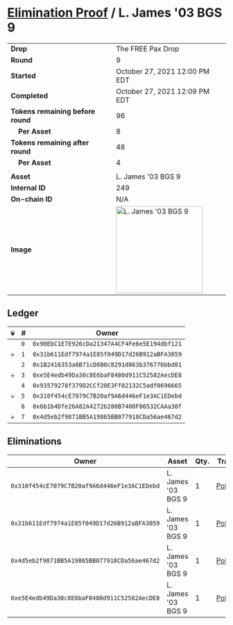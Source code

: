 # [Elimination Proof](./readme.md) / L. James &#039;03 BGS 9

|||
|---|---|
| **Drop** | The FREE Pax Drop |
| **Round** | 9 |
| **Started** | October 27, 2021 12:00 PM EDT |
| **Completed** | October 27, 2021 12:09 PM EDT |
| **Tokens remaining before round** | 96 |
| **&nbsp;&nbsp;&nbsp;&nbsp;Per Asset** | 8 |
| **Tokens remaining after round** | 48 |
| **&nbsp;&nbsp;&nbsp;&nbsp;Per Asset** | 4 |
| | |
| **Asset** | L. James &#039;03 BGS 9 |
| **Internal ID** | 249 |
| **On-chain ID** | N/A |
| **Image** | <img src="https://tcdn.blokpax.com/94aa4804-2e2f-46e2-9f59-98ee22251bc3/fcb85e6cd4d43dee8b40747efeec291224cc15a383f6b273036e36cea81eb08e.jpg" height="200" alt="L. James &#039;03 BGS 9" /> |

## Ledger

| 💀 | # | Owner |
| --- | --- | --- |
|  | `0` | `0x90EbC1E7E926cDa21347A4CF4Fe6e5E194dbf121` |
| 💀 | `1` | `0x31b611Edf7974a1E85f049D17d26B912aBFA3059` |
|  | `2` | `0x1B2416353a6B71cD6B0c8291d863b376776bbd01` |
| 💀 | `3` | `0xe5E4edb49Da30c8E6baF8480d911C52582AecDE8` |
|  | `4` | `0x93579278f379D2CCf20E3Ff02132C5adf0696665` |
| 💀 | `5` | `0x310f454cE7079C7B20af9A6d446eF1e3AC1EDebd` |
|  | `6` | `0x6b1b4Dfe26A82A4272b286B7408F86532CAAa30f` |
| 💀 | `7` | `0x4d5eb2f9871BB5A19865BB077918CDa56ae467d2` |


## Eliminations

| Owner | Asset | Qty. | Transaction |
| --- | --- | --- | --- |
| `0x310f454cE7079C7B20af9A6d446eF1e3AC1EDebd` | L. James '03 BGS 9 | 1 | [Polygonscan](https://polygonscan.com/tx/0x1f0d46ec294732bd502ffa7b635b097c5ed4a4edb8e09f733f6e1b180e372fb6) |
| `0x31b611Edf7974a1E85f049D17d26B912aBFA3059` | L. James '03 BGS 9 | 1 | [Polygonscan](https://polygonscan.com/tx/0xac1ffb7223e90649ae0a0360ea8082a27504758e343bb9f68682636fad7a65a1) |
| `0x4d5eb2f9871BB5A19865BB077918CDa56ae467d2` | L. James '03 BGS 9 | 1 | [Polygonscan](https://polygonscan.com/tx/0xcbd634f410cc1bd986d4c89102a7eba5eacc8427c87bf71c3c18ca6999539717) |
| `0xe5E4edb49Da30c8E6baF8480d911C52582AecDE8` | L. James '03 BGS 9 | 1 | [Polygonscan](https://polygonscan.com/tx/0x7a7a951e3ec2f9ce920428432858ac208b69ff01dc15c4e90f81b111cd3e33ef) |
